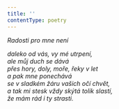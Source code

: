 ```yaml
---
title: ''
contentType: poetry
---
```


<section>

_Radosti pro mne není_

_daleko od vás, vy mé utrpení,  
ale můj duch se dává  
přes hory, doly, moře, řeky v let  
a pak mne ponechává  
se v sladkém žáru vašich očí chvět,  
a tak mi stesk vždy skýtá tolik slastí,  
že mám rád i ty strasti._

</section>

